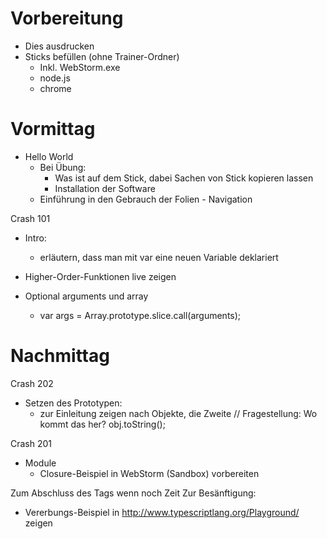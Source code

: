 Vorbereitung
============
- Dies ausdrucken
- Sticks befüllen (ohne Trainer-Ordner)
  - Inkl. WebStorm.exe
  - node.js
  - chrome

Vormittag
================

  * Hello World
    * Bei Übung:
      * Was ist auf dem Stick, dabei Sachen von Stick kopieren lassen
      * Installation der Software
    * Einführung in den Gebrauch der Folien - Navigation

Crash 101

  * Intro:
    - erläutern, dass man mit var eine neuen Variable deklariert

  * Higher-Order-Funktionen live zeigen

  * Optional arguments und array
    * var args = Array.prototype.slice.call(arguments);

Nachmittag
===================

Crash 202

  * Setzen des Prototypen:
    - zur Einleitung zeigen nach Objekte, die Zweite
      // Fragestellung: Wo kommt das her?
      obj.toString();


Crash 201
  * Module
    * Closure-Beispiel in WebStorm (Sandbox) vorbereiten

Zum Abschluss des Tags wenn noch Zeit Zur Besänftigung:
* Vererbungs-Beispiel in http://www.typescriptlang.org/Playground/ zeigen
